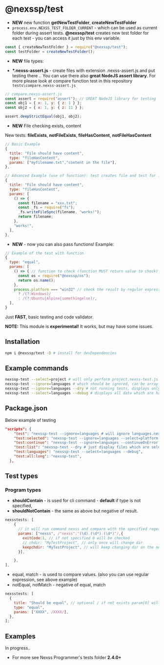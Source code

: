 # @nexssp/test

- **NEW** new function **getNewTestFolder**, **createNewTestFolder**
- `process.env.NEXSS_TEST_FOLDER_CURRENT` - which can be used as current folder during assert tests. **@nexssp/test** creates new test folder for each test - you can access it just by this env variable.

```js
const { createNewTestFolder } = require("@nexssp/test");
const testFolder = createNewTestFolder();
```

- **NEW** file types:

- **\*.nexss-assert.js** - create files with extension .nexss-assert.js and put testing there .. You can use there also **great NodeJS assert library**. For more please look at compare function test in this repository `tests\compare.nexss-assert.js`

```js
// compare.nexss-assert.js
const assert = require("assert"); // GREAT NodeJS library for testing
const obj1 = { x: 1, y: { z: 1 } };
const obj2 = { x: 1, y: { z: 11 } };

assert.deepStrictEqual(obj1, obj2);
```

- **NEW** File checking exists, content

New tests: **fileExists**, **notFileExists**, **fileHasContent**, **notFileHasContent**

```js
// Basic Example
{
  title: "File should have content",
  type: "fileHasContent",
  params: ["myfilename.txt","content in the file"],
},
```

```js
// Advanced Example (use of function): test creates file and test for its content.
{
  title: "File should have content",
  type: "fileHasContent",
  params: [
    () => {
      const filename = "xxx.txt";
      const _fs = require("fs");
      _fs.writeFileSync(filename, "works!");
      return filename;
    },
    "works!",
  ],
},
```

- **NEW** - now you can also pass functions! Example:

```js
// Example of the test with function
{
  type: "equal",
  params: [
    () => { // function to check (function MUST return value to check)
      const os = require("@nexssp/os");
      return os.name();
    },
    process.platform === "win32" // check the result by regular expression (or string)
      ? /(?:Windows)/
      : /(?:Ubuntu|Alpine|somethingelse)/,
  ],
}
```

Just **FAST**, basic testing and code validator.

**NOTE:** This module is **experimental!** It works, but may have some issues.

## Installation

```sh
npm i @nexssp/test -D # install for devDependencies
```

## Example commands

```sh
nexssp-test --select=project # will only perform project.nexss-test.js
nexssp-test --ignore=languages # which should be ignored, can be array.
nexssp-test --ignore=languages --dry # not running tests, displays only test files which can be run without --dry option
nexssp-test --select=languages --debug # displays all data which are happening during tests. great dev helper.
```

## Package.json

Below example of testing

```json
"scripts": {
    "test": "nexssp-test --ignore=languages # will ignore languages.nexss-test.js",
    "test:selected": "nexssp-test --ignore=languages --select=platform --debug # now will display with the details",
    "test:continue": "nexssp-test --ignore=languages --continueOnError --debug # will not stop on errors",
    "test:list": "nexssp-test --dry # just display files which are selected. ommiting ignored ones",
    "test:languages": "nexssp-test --select=languages --debug",
    "test:all:long": "nexssp-test",
  },
```

## Test types

### Program types

- **shouldContain** - is used for cli command - **default** if type is not specified,
- **shouldNotContain** - the same as above but negative of result.

```js
nexsstests: [
    {
      // it will run command nexss and compare with the specified regexp.
      params: ["nexss", /"nexss":"(\d).(\d*).(\d*)"/,{
        exitCode:1, // if not specified 0 will be checked
        // chdir: "MyTestProject", // only once will change dir
        keepchdir: "MyTestProject", // will keep changing dir on the next tests in that file.
      }],

    },
],
```

- equal, match - is used to compare values. (also you can use regular expression, see above example)
- notEqual, notMatch - negative of equal, match

```js
nexsstests: [
  {
    title: "Should be equal", // optional / if not exists param[0] will be used for title.
    type: "equal",
    params: ["XXXX", /XXXX/],
  },
];
```

## Examples

In progress..

- For more see Nexss Programmer's tests folder **2.4.0+**
